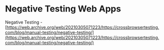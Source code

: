 # Negative Testing Web Apps

Negative Testing - [https://web.archive.org/web/20210305071223/https://crossbrowsertesting.com/blog/manual-testing/negative-testing/](https://web.archive.org/web/20210305071223/https://crossbrowsertesting.com/blog/manual-testing/negative-testing/)
